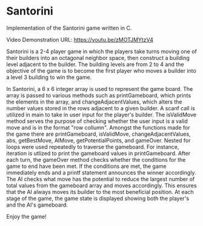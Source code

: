 # Santorini
Implementation of the Santorini game written in C.

Video Demonstration URL: https://youtu.be/zMOTJMYtzV4

Santorini is a 2-4 player game in which the players take turns moving one of their builders into an octagonal neighbor space, then construct a building level adjacent to the builder. The building levels are from 2 to 4 and the objective of the game is to become the first player who moves a builder into a level 3 building to win the game.

In Santorini, a 6 x 6 integer array is used to represent the game board. The array is passed to various methods such as
printGameboard, which prints the elements in the array, and changeAdjacentValues, which alters the number values stored in the rows adjacent
to a given builder. A scanf call is utilized in main to take in user input for the player's builder. The isValidMove method serves the purpose
of checking whether the user input is a valid move and is in the format "row collumn". Amongst the functions made for the game there are 
printGameboard, isValidMove, changeAdjacentValues, abs, getBestMove, AIMove, getPotentialPoints, and gameOver. Nested for loops were used repeatedly 
to traverse the gameboard. For instance, iteration is utlized to print the gameboard values in printGameboard. After each turn,
the gameOver method checks whether the conditions for the game to end have been met. If the conditions are met, the game immediately ends and
a printf statement announces the winner accordingly. The AI checks what move has the potential to reduce the largest number of total
values from the gameboard array and moves accordingly. This ensures that the AI always moves its builder to the most beneficial position.
At each stage of the game, the game state is displayed showing both the player's and the AI's gameboard.

Enjoy the game!

